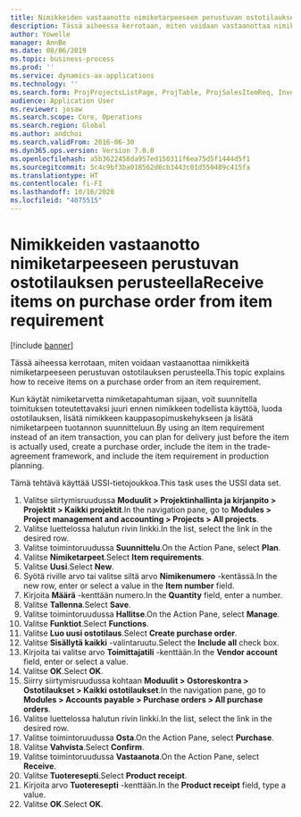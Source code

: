 ```yaml
---
title: Nimikkeiden vastaanotto nimiketarpeeseen perustuvan ostotilauksen perusteella
description: Tässä aiheessa kerrotaan, miten voidaan vastaanottaa nimikkeitä nimiketarpeeseen perustuvan ostotilauksen perusteella.
author: Yowelle
manager: AnnBe
ms.date: 08/06/2019
ms.topic: business-process
ms.prod: ''
ms.service: dynamics-ax-applications
ms.technology: ''
ms.search.form: ProjProjectsListPage, ProjTable, ProjSalesItemReq, InventItemIdLookupSimple, PurchCreateFromSalesOrder, VendAccountItemLookup, PurchTable, PurchEditLines
audience: Application User
ms.reviewer: josaw
ms.search.scope: Core, Operations
ms.search.region: Global
ms.author: andchoi
ms.search.validFrom: 2016-06-30
ms.dyn365.ops.version: Version 7.0.0
ms.openlocfilehash: a5b3622458da957ed150311f6ea75d5f1444d5f1
ms.sourcegitcommit: 5c4c9bf3ba018562d6cb3443c01d550489c415fa
ms.translationtype: HT
ms.contentlocale: fi-FI
ms.lasthandoff: 10/16/2020
ms.locfileid: "4075515"
---
```

# <a name="receive-items-on-purchase-order-from-item-requirement"></a><span data-ttu-id="e6099-103">Nimikkeiden vastaanotto nimiketarpeeseen perustuvan ostotilauksen perusteella</span><span class="sxs-lookup"><span data-stu-id="e6099-103">Receive items on purchase order from item requirement</span></span>

[!include [banner](../../includes/banner.md)]

<span data-ttu-id="e6099-104">Tässä aiheessa kerrotaan, miten voidaan vastaanottaa nimikkeitä nimiketarpeeseen perustuvan ostotilauksen perusteella.</span><span class="sxs-lookup"><span data-stu-id="e6099-104">This topic explains how to receive items on a purchase order from an item requirement.</span></span>

<span data-ttu-id="e6099-105">Kun käytät nimiketarvetta nimiketapahtuman sijaan, voit suunnitella toimituksen toteutettavaksi juuri ennen nimikkeen todellista käyttöä, luoda ostotilauksen, lisätä nimikkeen kauppasopimuskehykseen ja lisätä nimiketarpeen tuotannon suunnitteluun.</span><span class="sxs-lookup"><span data-stu-id="e6099-105">By using an item requirement instead of an item transaction, you can plan for delivery just before the item is actually used, create a purchase order, include the item in the trade-agreement framework, and include the item requirement in production planning.</span></span> 

<span data-ttu-id="e6099-106">Tämä tehtävä käyttää USSI-tietojoukkoa.</span><span class="sxs-lookup"><span data-stu-id="e6099-106">This task uses the USSI data set.</span></span>

1. <span data-ttu-id="e6099-107">Valitse siirtymisruudussa **Moduulit > Projektinhallinta ja kirjanpito > Projektit > Kaikki projektit**.</span><span class="sxs-lookup"><span data-stu-id="e6099-107">In the navigation pane, go to **Modules > Project management and accounting > Projects > All projects**.</span></span>
2. <span data-ttu-id="e6099-108">Valitse luettelossa halutun rivin linkki.</span><span class="sxs-lookup"><span data-stu-id="e6099-108">In the list, select the link in the desired row.</span></span>
3. <span data-ttu-id="e6099-109">Valitse toimintoruudussa **Suunnittelu**.</span><span class="sxs-lookup"><span data-stu-id="e6099-109">On the Action Pane, select **Plan**.</span></span>
4. <span data-ttu-id="e6099-110">Valitse **Nimiketarpeet**.</span><span class="sxs-lookup"><span data-stu-id="e6099-110">Select **Item requirements**.</span></span>
5. <span data-ttu-id="e6099-111">Valitse **Uusi**.</span><span class="sxs-lookup"><span data-stu-id="e6099-111">Select **New**.</span></span>
6. <span data-ttu-id="e6099-112">Syötä riville arvo tai valitse siltä arvo **Nimikenumero** -kentässä.</span><span class="sxs-lookup"><span data-stu-id="e6099-112">In the new row, enter or select a value in the **Item number** field.</span></span>
7. <span data-ttu-id="e6099-113">Kirjoita **Määrä** -kenttään numero.</span><span class="sxs-lookup"><span data-stu-id="e6099-113">In the **Quantity** field, enter a number.</span></span>
8. <span data-ttu-id="e6099-114">Valitse **Tallenna**.</span><span class="sxs-lookup"><span data-stu-id="e6099-114">Select **Save**.</span></span>
9. <span data-ttu-id="e6099-115">Valitse toimintoruudussa **Hallitse**.</span><span class="sxs-lookup"><span data-stu-id="e6099-115">On the Action Pane, select **Manage**.</span></span>
10. <span data-ttu-id="e6099-116">Valitse **Funktiot**.</span><span class="sxs-lookup"><span data-stu-id="e6099-116">Select **Functions**.</span></span>
11. <span data-ttu-id="e6099-117">Valitse **Luo uusi ostotilaus**.</span><span class="sxs-lookup"><span data-stu-id="e6099-117">Select **Create purchase order**.</span></span>
12. <span data-ttu-id="e6099-118">Valitse **Sisällytä kaikki** -valintaruutu.</span><span class="sxs-lookup"><span data-stu-id="e6099-118">Select the **Include all** check box.</span></span>
13. <span data-ttu-id="e6099-119">Kirjoita tai valitse arvo **Toimittajatili** -kenttään.</span><span class="sxs-lookup"><span data-stu-id="e6099-119">In the **Vendor account** field, enter or select a value.</span></span>
14. <span data-ttu-id="e6099-120">Valitse **OK**.</span><span class="sxs-lookup"><span data-stu-id="e6099-120">Select **OK**.</span></span>
15. <span data-ttu-id="e6099-121">Siirry siirtymisruudussa kohtaan **Moduulit > Ostoreskontra > Ostotilaukset > Kaikki ostotilaukset**.</span><span class="sxs-lookup"><span data-stu-id="e6099-121">In the navigation pane, go to **Modules > Accounts payable > Purchase orders > All purchase orders**.</span></span>
16. <span data-ttu-id="e6099-122">Valitse luettelossa halutun rivin linkki.</span><span class="sxs-lookup"><span data-stu-id="e6099-122">In the list, select the link in the desired row.</span></span>
17. <span data-ttu-id="e6099-123">Valitse toimintoruudussa **Osta**.</span><span class="sxs-lookup"><span data-stu-id="e6099-123">On the Action Pane, select **Purchase**.</span></span>
18. <span data-ttu-id="e6099-124">Valitse **Vahvista**.</span><span class="sxs-lookup"><span data-stu-id="e6099-124">Select **Confirm**.</span></span>
19. <span data-ttu-id="e6099-125">Valitse toimintoruudussa **Vastaanota**.</span><span class="sxs-lookup"><span data-stu-id="e6099-125">On the Action Pane, select **Receive**.</span></span>
20. <span data-ttu-id="e6099-126">Valitse **Tuoteresepti**.</span><span class="sxs-lookup"><span data-stu-id="e6099-126">Select **Product receipt**.</span></span>
21. <span data-ttu-id="e6099-127">Kirjoita arvo **Tuoteresepti** -kenttään.</span><span class="sxs-lookup"><span data-stu-id="e6099-127">In the **Product receipt** field, type a value.</span></span>
22. <span data-ttu-id="e6099-128">Valitse **OK**.</span><span class="sxs-lookup"><span data-stu-id="e6099-128">Select **OK**.</span></span>

